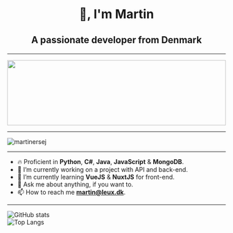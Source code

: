 <h1 align="center">👋, I'm Martin</h1>
<h2 align="center">A passionate developer from Denmark</h2>
<h4 align="center"></h4>

<hr>

<img src="https://raw.githubusercontent.com/rodrigograca31/rodrigograca31/master/matrix.svg" width="100%" height="150px"/> 

<hr>

<img src="https://komarev.com/ghpvc/?username=martinersej&label=Profile%20views&color=0e75b6&style=flat" alt="martinersej" /> 

<hr>

- 🔥 Proficient in **Python**, **C#**, **Java**, **JavaScript** & **MongoDB**.
- 🔭 I’m currently working on a project with API and back-end.
- 🌱 I’m currently learning **VueJS** & **NuxtJS** for front-end.
- 💬 Ask me about anything, if you want to.
- 📫 How to reach me **martin@leux.dk**.

<hr>

![GitHub stats](https://github-readme-stats.vercel.app/api?username=martinersej&show_icons=true&count_private=true)
<br>
![Top Langs](https://github-readme-stats.vercel.app/api/top-langs/?username=martinersej&langs_count=10&layout=compact)
